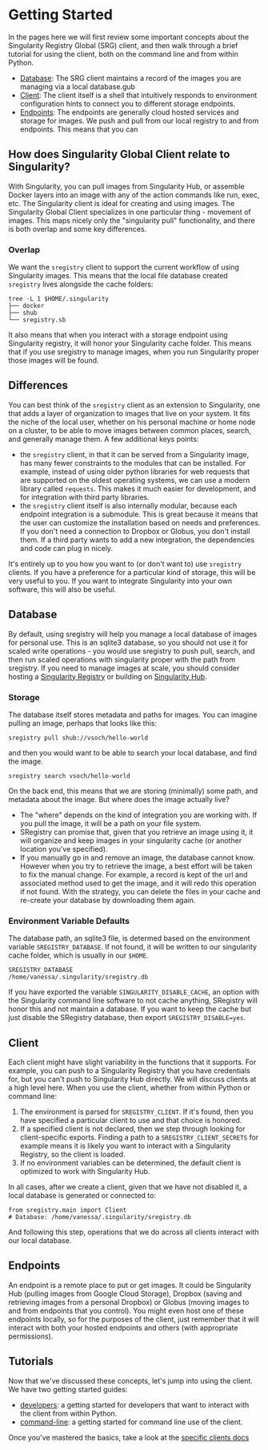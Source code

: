 # Getting Started

In the pages here we will first review some important concepts about the Singularity
Registry Global (SRG) client, and then walk through a brief tutorial for using
the client, both on the command line and from within Python.

 - [Database](#database): The SRG client maintains a record of the images you are managing via a local database.gub
 - [Client](#client): The client itself is a shell that intuitively responds to environment configuration hints to connect you to different storage endpoints.
 - [Endpoints](#endpoints): The endpoints are generally cloud hosted services and storage for images. We push and pull from our local registry to and from endpoints. This means that you can 

## How does Singularity Global Client relate to Singularity?
With Singularity, you can pull images from Singularity Hub, or assemble Docker layers into an image with any of the action commands like run, exec, etc. The Singularity client is ideal for creating and using images. The Singularity Global Client specializes in one particular thing - movement of images. This maps nicely only the "singularity pull" functionality, and there is both overlap and some key differences.

### Overlap
We want the `sregistry` client to support the current workflow of using Singularity images. This means that the local file database created `sregistry` lives alongside the cache folders:

```
tree -L 1 $HOME/.singularity
├── docker
├── shub
└── sregistry.sb
```

It also means that when you interact with a storage endpoint using Singularity registry, it will honor your Singularity cache folder. This means that if you use sregistry to manage images, when you run Singularity proper those images will be found.

## Differences
You can best think of the `sregistry` client as an extension to Singularity, one that adds a layer of organization to images that live on your system. It fits the niche of the local user, whether on his personal machine or home node on a cluster, to be able to move images between common places, search, and generally manage them. A few additional keys points:

 - the `sregistry` client, in that it can be served from a Singularity image, has many fewer constraints to the modules that can be installed. For example, instead of using older python libraries for web requests that are supported on the oldest operating systems, we can use a modern library called `requests`. This makes it much easier for development, and for integration with third party libraries. 
 - the `sregistry` client itself is also internally modular, because each endpoint integration is a submodule. This is great because it means that the user can customize the installation based on needs and preferences. If you don't need a connection to Dropbox or Globus, you don't install them. If a third party wants to add a new integration, the dependencies and code can plug in nicely.

It's entirely up to you how you want to (or don't want to) use `sregistry` clients. If you have a preference for a particular kind of storage, this will be very useful to you. If you want to integrate Singularity into your own software, this will also be useful. 


## Database
By default, using sregistry will help you manage a local database 
of images for personal use. This is an sqlite3 database, so you should
not use it for scaled write operations - you would use sregistry to push
pull, search, and then run scaled operations with singularity proper
with the path from sregistry. If you need to manage images at scale, you should
consider hosting a [Singularity Registry](https://www.singularityhub.github.io/sregistry) 
or building on [Singularity Hub](https://www.singularity-hub.org).

### Storage
The database itself stores metadata and paths for images. You can imagine pulling an image, perhaps that looks like this:

```
sregistry pull shub://vsoch/hello-world
```

and then you would want to be able to search your local database, and find the image.

```
sregistry search vsoch/hello-world
```

On the back end, this means that we are storing (minimally) some path, and metadata about the image. But where does the image actually live?

 - The "where" depends on the kind of integration you are working with. If you pull the image, it will be a path on your file system.
 - SRegistry can promise that, given that you retrieve an image using it, it will organize and keep images in your singularity cache (or another location you've specified).
 - If you manually go in and remove an image, the database cannot know. However when you try to retrieve the image, a best effort will be taken to fix the manual change. For example, a record is kept of the url and associated method used to get the image, and it will redo this operation if not found. With the strategy, you can delete the files in your cache and re-create your database by downloading them again.


### Environment Variable Defaults
The database path, an sqlite3 file, is determed based on the environment variable
`SREGISTRY_DATABASE`. If not found, it will be written to our singularity cache
folder, which is usually in our `$HOME`.

```
SREGISTRY_DATABASE
/home/vanessa/.singularity/sregistry.db
```

If you have exported the variable `SINGULARITY_DISABLE_CACHE`, an option with
the Singularity command line software to not cache anything, SRegistry will honor
this and not maintain a database. If you want to keep the cache but just disable
the SRegistry database, then export `SREGISTRY_DISABLE=yes`.


## Client
Each client might have slight variability in the functions that it supports. For example,
you can push to a Singularity Registry that you have credentials for, but you can't push
to Singularity Hub directly. We will discuss clients at a high level here. When you
use the client, whether from within Python or command line:

 1. The environment is parsed for `SREGISTRY_CLIENT`. If it's found, then you have specified a particular client to use and that choice is honored.
 2. If a specified client is not declared, then we step through looking for client-specific exports. Finding a path to a `SREGISTRY_CLIENT_SECRETS` for example means it is likely you want to interact with a Singularity Registry, so the client is loaded.
 3. If no environment variables can be determined, the default client is optimized to work with Singularity Hub.

In all cases, after we create a client, given that we have not disabled it, a local database is generated or connected to:

```
from sregistry.main import Client
# Database: /home/vanessa/.singularity/sregistry.db
```

And following this step, operations that we do across all clients interact with our local database.

## Endpoints
An endpoint is a remote place to put or get images. It could be Singularity Hub (pulling images from Google Cloud Storage), Dropbox (saving and retrieving images from a personal Dropbox) or Globus (moving images to and from endpoints that you control). You might even host one of these endpoints locally, so for the purposes of the client, just remember that it will interact with both your hosted endpoints and others (with appropriate permissions).

## Tutorials

Now that we've discussed these concepts, let's jump into using the client. We have two getting started guides:

 - [developers](developers.md): a getting started for developers that want to interact with the client from within Python.
 - [command-line](commands.md): a getting started for command line use of the client.

Once you've mastered the basics, take a look at the [specific clients docs](../clients)
